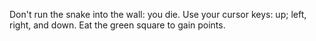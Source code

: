 Don't run the snake into the wall: you die.
Use your cursor keys: up; left, right, and down.
Eat the green square to gain points.
